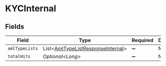 # KYCInternal


## Fields

| Field                                                                                        | Type                                                                                         | Required                                                                                     | Description                                                                                  |
| -------------------------------------------------------------------------------------------- | -------------------------------------------------------------------------------------------- | -------------------------------------------------------------------------------------------- | -------------------------------------------------------------------------------------------- |
| `amlTypeLists`                                                                               | List\<[AmlTypeListResponseInternal](../../models/components/AmlTypeListResponseInternal.md)> | :heavy_minus_sign:                                                                           | N/A                                                                                          |
| `totalHits`                                                                                  | *Optional\<Long>*                                                                            | :heavy_minus_sign:                                                                           | N/A                                                                                          |